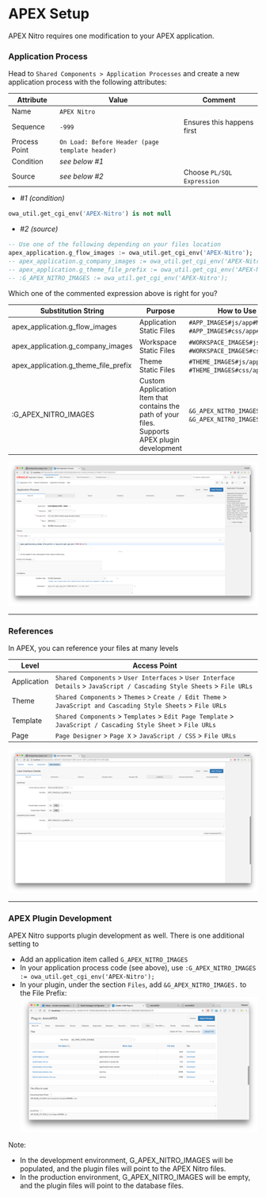 # APEX Setup

APEX Nitro requires one modification to your APEX application.

### Application Process
Head to `Shared Components > Application Processes` and create a new application process with the following attributes:

Attribute | Value | Comment
--- | --- | ---
Name | `APEX Nitro` |
Sequence | `-999` | Ensures this happens first
Process Point | `On Load: Before Header (page template header)` |
Condition | *see below #1* |
Source | *see below #2* | Choose `PL/SQL Expression`

* *#1 (condition)*
```sql
owa_util.get_cgi_env('APEX-Nitro') is not null
```

* *#2 (source)*
```sql
-- Use one of the following depending on your files location
apex_application.g_flow_images := owa_util.get_cgi_env('APEX-Nitro');
-- apex_application.g_company_images := owa_util.get_cgi_env('APEX-Nitro');
-- apex_application.g_theme_file_prefix := owa_util.get_cgi_env('APEX-Nitro');
-- :G_APEX_NITRO_IMAGES := owa_util.get_cgi_env('APEX-Nitro');
```

Which one of the commented expression above is right for you?

Substitution String | Purpose | How to Use Examples
--- | --- | ---
apex_application.g_flow_images | Application Static Files | `#APP_IMAGES#js/app#MIN#.js` <br> `#APP_IMAGES#css/app#MIN#.css`
apex_application.g_company_images | Workspace Static Files | `#WORKSPACE_IMAGES#js/app#MIN#.js` <br> `#WORKSPACE_IMAGES#css/app#MIN#.css`
apex_application.g_theme_file_prefix | Theme Static Files | `#THEME_IMAGES#js/app#MIN#.js` <br> `#THEME_IMAGES#css/app#MIN#.css`
:G_APEX_NITRO_IMAGES | Custom Application Item that contains the path of your files. Supports APEX plugin development | `&G_APEX_NITRO_IMAGES.js/app#MIN#.js` <br> `&G_APEX_NITRO_IMAGES.css/app#MIN#.css`

![](img/apex-nitro-application-process.png)

---

### References
In APEX, you can reference your files at many levels

Level | Access Point
--- | ---
Application | `Shared Components` > `User Interfaces` > `User Interface Details` > `JavaScript / Cascading Style Sheets` > `File URLs`
Theme | `Shared Components` > `Themes` > `Create / Edit Theme` > `JavaScript and Cascading Style Sheets` > `File URLs`
Template | `Shared Components` > `Templates` > `Edit Page Template` > `JavaScript / Cascading Style Sheet` > `File URLs`
Page | `Page Designer` > `Page X` > `JavaScript / CSS` > `File URLs`

![](img/apex-nitro-references.png)

---

### APEX Plugin Development
APEX Nitro supports plugin development as well. There is one additional setting to

- Add an application item called `G_APEX_NITRO_IMAGES`
- In your application process code (see above), use `:G_APEX_NITRO_IMAGES := owa_util.get_cgi_env('APEX-Nitro');`
- In your plugin, under the section `Files`, add `&G_APEX_NITRO_IMAGES.` to the File Prefix: ![](img/apex-nitro-plugin.png)

Note:
- In the development environment, G_APEX_NITRO_IMAGES will be populated, and the plugin files will point to the APEX Nitro files.
- In the production environment, G_APEX_NITRO_IMAGES will be empty, and the plugin files will point to the database files.
